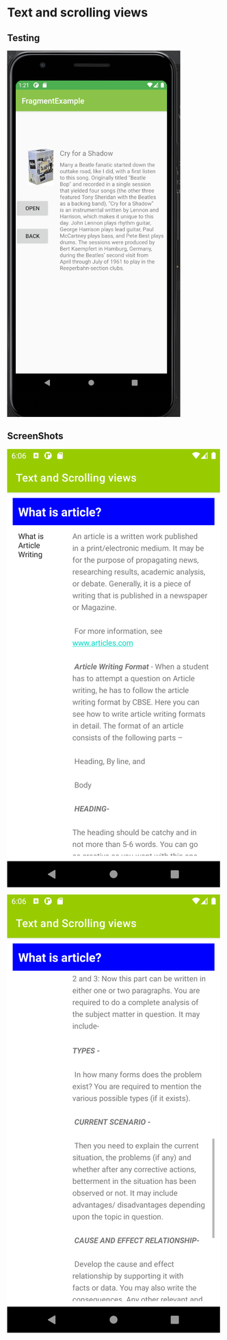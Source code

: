 # Text and scrolling views
## Testing
![Build Screen](./screenshots/test.gif)
## ScreenShots
![Build Screen](./screenshots/first.png)

![Toast Button Screen](./screenshots/second.png)
